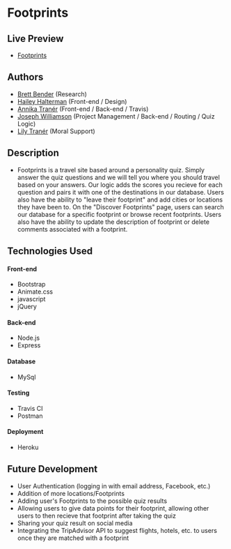 # Footprints

## Live Preview
  - [Footprints](https://infinite-ravine-53376.herokuapp.com//)


## Authors
  - [Brett Bender](https://github.com/benderb64z) (Research)
  - [Hailey Halterman](https://github.com/hhalterman) (Front-end / Design)
  - [Annika Tranér](https://github.com/Annikizzle) (Front-end / Back-end / Travis)
  - [Joseph Williamson](https://github.com/jmbw88) (Project Management / Back-end / Routing / Quiz Logic)
  - [Lily Tranér](https://github.com/Puglet) (Moral Support)
  
 
 ## Description
  - Footprints is a travel site based around a personality quiz. Simply answer the quiz questions and we will tell you where you should travel based on your answers. Our logic adds the scores you recieve for each question and pairs it with one of the destinations in our database. Users also have the ability to "leave their footprint" and add cities or locations they have been to. On the "Discover Footprints" page, users can search our database for a specific footprint or browse recent footprints. Users also have the ability to update the description of footprint or delete comments associated with a footprint.
  
  
  ## Technologies Used

  #### Front-end  
  - Bootstrap
  - Animate.css
  - javascript
  - jQuery

  #### Back-end
  - Node.js
  - Express

  #### Database
  - MySql

  #### Testing
  - Travis CI
  - Postman

  #### Deployment
  - Heroku
  
  
  ## Future Development
  - User Authentication (logging in with email address, Facebook, etc.)
  - Addition of more locations/Footprints
  - Adding user's Footprints to the possible quiz results
  - Allowing users to give data points for their footprint, allowing other users to then recieve that footprint after taking the quiz
  - Sharing your quiz result on social media
  - Integrating the TripAdvisor API to suggest flights, hotels, etc. to users once they are matched with a footprint
